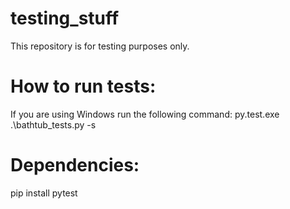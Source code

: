 # testing_stuff
This repository is for testing purposes only.

# How to run tests:
If you are using Windows run the following command: py.test.exe .\bathtub_tests.py -s

# Dependencies:
pip install pytest